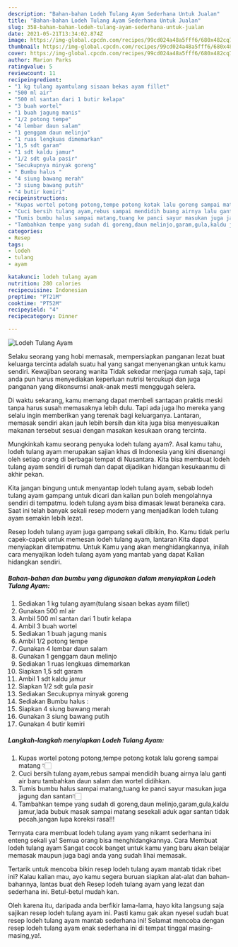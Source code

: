 ```yaml
---
description: "Bahan-bahan Lodeh Tulang Ayam Sederhana Untuk Jualan"
title: "Bahan-bahan Lodeh Tulang Ayam Sederhana Untuk Jualan"
slug: 358-bahan-bahan-lodeh-tulang-ayam-sederhana-untuk-jualan
date: 2021-05-21T13:34:02.874Z
image: https://img-global.cpcdn.com/recipes/99cd024a48a5fff6/680x482cq70/lodeh-tulang-ayam-foto-resep-utama.jpg
thumbnail: https://img-global.cpcdn.com/recipes/99cd024a48a5fff6/680x482cq70/lodeh-tulang-ayam-foto-resep-utama.jpg
cover: https://img-global.cpcdn.com/recipes/99cd024a48a5fff6/680x482cq70/lodeh-tulang-ayam-foto-resep-utama.jpg
author: Marion Parks
ratingvalue: 5
reviewcount: 11
recipeingredient:
- "1 kg tulang ayamtulang sisaan bekas ayam fillet"
- "500 ml air"
- "500 ml santan dari 1 butir kelapa"
- "3 buah wortel"
- "1 buah jagung manis"
- "1/2 potong tempe"
- "4 lembar daun salam"
- "1 genggam daun melinjo"
- "1 ruas lengkuas dimemarkan"
- "1,5 sdt garam"
- "1 sdt kaldu jamur"
- "1/2 sdt gula pasir"
- "Secukupnya minyak goreng"
- " Bumbu halus "
- "4 siung bawang merah"
- "3 siung bawang putih"
- "4 butir kemiri"
recipeinstructions:
- "Kupas wortel potong potong,tempe potong kotak lalu goreng sampai matang 👇🏻"
- "Cuci bersih tulang ayam,rebus sampai mendidih buang airnya lalu ganti air baru tambahkan daun salam dan wortel didihkan."
- "Tumis bumbu halus sampai matang,tuang ke panci sayur masukan juga jagung dan santan👇🏻"
- "Tambahkan tempe yang sudah di goreng,daun melinjo,garam,gula,kaldu jamur,lada bubuk masak sampai matang sesekali aduk agar santan tidak pecah.jangan lupa koreksi rasa!!!"
categories:
- Resep
tags:
- lodeh
- tulang
- ayam

katakunci: lodeh tulang ayam 
nutrition: 280 calories
recipecuisine: Indonesian
preptime: "PT21M"
cooktime: "PT52M"
recipeyield: "4"
recipecategory: Dinner

---
```



![Lodeh Tulang Ayam](https://img-global.cpcdn.com/recipes/99cd024a48a5fff6/680x482cq70/lodeh-tulang-ayam-foto-resep-utama.jpg)

Selaku seorang yang hobi memasak, mempersiapkan panganan lezat buat keluarga tercinta adalah suatu hal yang sangat menyenangkan untuk kamu sendiri. Kewajiban seorang  wanita Tidak sekedar menjaga rumah saja, tapi anda pun harus menyediakan keperluan nutrisi tercukupi dan juga panganan yang dikonsumsi anak-anak mesti menggugah selera.

Di waktu  sekarang, kamu memang dapat membeli santapan praktis meski tanpa harus susah memasaknya lebih dulu. Tapi ada juga lho mereka yang selalu ingin memberikan yang terenak bagi keluarganya. Lantaran, memasak sendiri akan jauh lebih bersih dan kita juga bisa menyesuaikan makanan tersebut sesuai dengan masakan kesukaan orang tercinta. 



Mungkinkah kamu seorang penyuka lodeh tulang ayam?. Asal kamu tahu, lodeh tulang ayam merupakan sajian khas di Indonesia yang kini disenangi oleh setiap orang di berbagai tempat di Nusantara. Kita bisa membuat lodeh tulang ayam sendiri di rumah dan dapat dijadikan hidangan kesukaanmu di akhir pekan.

Kita jangan bingung untuk menyantap lodeh tulang ayam, sebab lodeh tulang ayam gampang untuk dicari dan kalian pun boleh mengolahnya sendiri di tempatmu. lodeh tulang ayam bisa dimasak lewat beraneka cara. Saat ini telah banyak sekali resep modern yang menjadikan lodeh tulang ayam semakin lebih lezat.

Resep lodeh tulang ayam juga gampang sekali dibikin, lho. Kamu tidak perlu capek-capek untuk memesan lodeh tulang ayam, lantaran Kita dapat menyiapkan ditempatmu. Untuk Kamu yang akan menghidangkannya, inilah cara menyajikan lodeh tulang ayam yang mantab yang dapat Kalian hidangkan sendiri.

<!--inarticleads1-->

##### Bahan-bahan dan bumbu yang digunakan dalam menyiapkan Lodeh Tulang Ayam:

1. Sediakan 1 kg tulang ayam(tulang sisaan bekas ayam fillet)
1. Gunakan 500 ml air
1. Ambil 500 ml santan dari 1 butir kelapa
1. Ambil 3 buah wortel
1. Sediakan 1 buah jagung manis
1. Ambil 1/2 potong tempe
1. Gunakan 4 lembar daun salam
1. Gunakan 1 genggam daun melinjo
1. Sediakan 1 ruas lengkuas dimemarkan
1. Siapkan 1,5 sdt garam
1. Ambil 1 sdt kaldu jamur
1. Siapkan 1/2 sdt gula pasir
1. Sediakan Secukupnya minyak goreng
1. Sediakan  Bumbu halus :
1. Siapkan 4 siung bawang merah
1. Gunakan 3 siung bawang putih
1. Gunakan 4 butir kemiri




<!--inarticleads2-->

##### Langkah-langkah menyiapkan Lodeh Tulang Ayam:

1. Kupas wortel potong potong,tempe potong kotak lalu goreng sampai matang 👇🏻
1. Cuci bersih tulang ayam,rebus sampai mendidih buang airnya lalu ganti air baru tambahkan daun salam dan wortel didihkan.
1. Tumis bumbu halus sampai matang,tuang ke panci sayur masukan juga jagung dan santan👇🏻
1. Tambahkan tempe yang sudah di goreng,daun melinjo,garam,gula,kaldu jamur,lada bubuk masak sampai matang sesekali aduk agar santan tidak pecah.jangan lupa koreksi rasa!!!




Ternyata cara membuat lodeh tulang ayam yang nikamt sederhana ini enteng sekali ya! Semua orang bisa menghidangkannya. Cara Membuat lodeh tulang ayam Sangat cocok banget untuk kamu yang baru akan belajar memasak maupun juga bagi anda yang sudah lihai memasak.

Tertarik untuk mencoba bikin resep lodeh tulang ayam mantab tidak ribet ini? Kalau kalian mau, ayo kamu segera buruan siapkan alat-alat dan bahan-bahannya, lantas buat deh Resep lodeh tulang ayam yang lezat dan sederhana ini. Betul-betul mudah kan. 

Oleh karena itu, daripada anda berfikir lama-lama, hayo kita langsung saja sajikan resep lodeh tulang ayam ini. Pasti kamu gak akan nyesel sudah buat resep lodeh tulang ayam mantab sederhana ini! Selamat mencoba dengan resep lodeh tulang ayam enak sederhana ini di tempat tinggal masing-masing,ya!.

